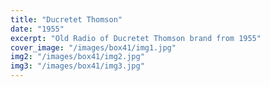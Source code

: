 ```yaml
---
title: "Ducretet Thomson"
date: "1955"
excerpt: "Old Radio of Ducretet Thomson brand from 1955"
cover_image: "/images/box41/img1.jpg"
img2: "/images/box41/img2.jpg"
img3: "/images/box41/img3.jpg"
---
```

